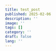 ```yaml
---
title: test_post
published: 2025-02-06
description: ''
image: ''
tags: []
category: ''
draft: false 
lang: ''
---
```

